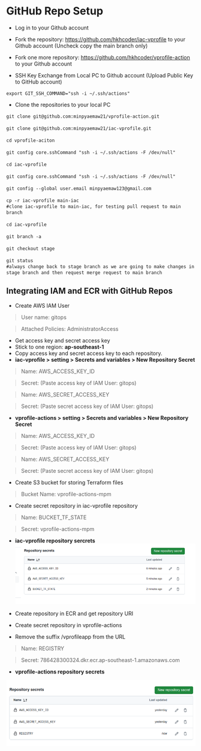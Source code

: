 # GitHub Repo Setup


- Log in to your Github account
- Fork the repository: https://github.com/hkhcoder/iac-vprofile to your Github account (Uncheck copy the main branch only)


- Fork one more repository: https://github.com/hkhcoder/vprofile-action to your Github account

- SSH Key Exchange from Local PC to Github account (Upload Public Key to GitHub account)

```
export GIT_SSH_COMMAND="ssh -i ~/.ssh/actions"
```

- Clone the repositories to your local PC

```
git clone git@github.com:minpyaemaw21/vprofile-action.git

git clone git@github.com:minpyaemaw21/iac-vprofile.git

cd vprofile-aciton

git config core.sshCommand "ssh -i ~/.ssh/actions -F /dev/null"

cd iac-vprofile

git config core.sshCommand "ssh -i ~/.ssh/actions -F /dev/null"

git config --global user.email minpyaemaw123@gmail.com

cp -r iac-vprofile main-iac
#clone iac-vprofile to main-iac, for testing pull request to main branch

cd iac-vprofile

git branch -a

git checkout stage

git status
#always change back to stage branch as we are going to make changes in stage branch and then request merge request to main branch

```

Integrating IAM and ECR with GitHub Repos
---

- Create AWS IAM User

> User name: gitops

> Attached Policies: AdministratorAccess

- Get access key and secret access key
- Stick to one region: **ap-southeast-1**
- Copy access key and secret access key to each repository.
- **iac-vprofile > setting > Secrets and variables > New Repository Secret**

> Name: AWS_ACCESS_KEY_ID

> Secret: (Paste access key of IAM User: gitops) 

> Name: AWS_SECRET_ACCESS_KEY

> Secret: (Paste secret access key of IAM User: gitops)

- **vprofile-actions > setting > Secrets and variables > New Repository Secret**

>Name: AWS_ACCESS_KEY_ID

>Secret: (Paste access key of IAM User: gitops)

>Name: AWS_SECRET_ACCESS_KEY

>Secret: (Paste secret access key of IAM User: gitops)

- Create S3 bucket for storing Terraform files

 >Bucket Name: vprofile-actions-mpm

- Create secret repository in iac-vprofile repository

 > Name: BUCKET_TF_STATE

 > Secret: vprofile-actions-mpm
 
-  **iac-vprofile repository sercrets**
 ![](imgs/iac-vprofile-secrets.png)

- Create repository in ECR and get repository URI
- Create secret repository in vprofile-actions
- Remove the suffix /vprofileapp from the URL

>Name: REGISTRY

>Secret: 786428300324.dkr.ecr.ap-southeast-1.amazonaws.com

- **vprofile-actions repository secrets**

![](imgs/vprofile-actions-secret.png)
